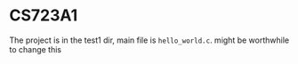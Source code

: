 # CS723A1

The project is in the test1 dir, main file is `hello_world.c`. might be worthwhile to change this
